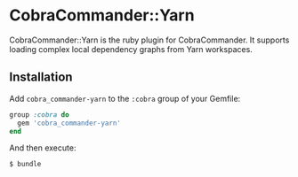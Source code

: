 # CobraCommander::Yarn

CobraCommander::Yarn is the ruby plugin for CobraCommander. It supports loading complex local dependency graphs from Yarn workspaces.

## Installation

Add `cobra_commander-yarn` to the `:cobra` group of your Gemfile:

```ruby
group :cobra do
  gem 'cobra_commander-yarn'
end
```

And then execute:

    $ bundle
